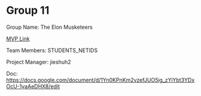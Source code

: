 # Group 11
Group Name: The Elon Musketeers

[MVP Link](https://docs.google.com/document/d/1D1e8OrSayFDIstlgwfkcVtGY27YF5YW0XPu-Luqeqgw/edit)

Team Members: STUDENTS_NETIDS

Project Manager: jieshuh2

Doc: https://docs.google.com/document/d/1Yn0KPnKm2vzefJUO5ig_zYiYbt3YDxOcU-1yaAeDHX8/edit
